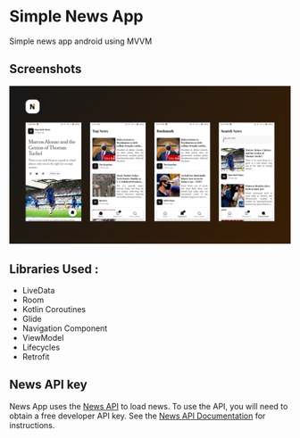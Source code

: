 Simple News App  
=================
Simple news app android using MVVM

Screenshots
-----------
![News App](screenshot/img.png "News App Screenshot")

Libraries Used :
--------------
* LiveData
* Room
* Kotlin Coroutines
* Glide
* Navigation Component
* ViewModel
* Lifecycles
* Retrofit

News API key
------------
News App uses the [News API](https://newsapi.org/docs/get-started) to load news. To use the API, you will need to obtain a free developer API key. See the
[News API Documentation](https://newsapi.org/docs) for instructions.



